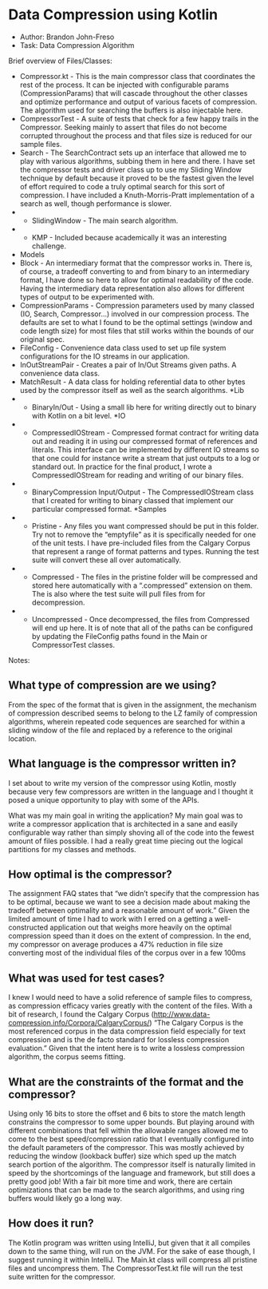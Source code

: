 # Data Compression using Kotlin

* Author: Brandon John-Freso
* Task: Data Compression Algorithm

Brief overview of Files/Classes:

* Compressor.kt - This is the main compressor class that coordinates the rest of the process. It can be injected with configurable params (CompressionParams) that will cascade throughout the other classes and optimize performance and output of various facets of compression. The algorithm used for searching the buffers is also injectable here.
* CompressorTest - A suite of tests that check for a few happy trails in the Compressor. Seeking mainly to assert that files do not become corrupted throughout the process and that files size is reduced for our sample files.
* Search - The SearchContract sets up an interface that allowed me to play with various algorithms, subbing them in here and there. I have set the compressor tests and driver class up to use my Sliding Window technique by default because it proved to be the fastest given the level of effort required to code a truly optimal search for this sort of compression. I have included a Knuth-Morris-Pratt implementation of a search as well, though performance is slower.
* - SlidingWindow - The main search algorithm.
* - KMP - Included because academically it was an interesting challenge.
* Models
* Block - An intermediary format that the compressor works in. There is, of course, a tradeoff converting to and from binary to an intermediary format, I have done so here to allow for optimal readability of the code. Having the intermediary data representation also allows for different types of output to be experimented with.
* CompressionParams - Compression parameters used by many classed (IO, Search, Compressor...) involved in our compression process.  The defaults are set to what I found to be the optimal settings (window and code length size) for most files that still works within the bounds of our original spec.
* FileConfig - Convenience data class used to set up file system configurations for the IO streams in our application.
* InOutStreamPair - Creates a pair of In/Out Streams given paths. A convenience data class.
* MatchResult - A data class for holding referential data to other bytes used by the compressor itself as well as the search algorithms.
*Lib
* - BinaryIn/Out - Using a small lib here for writing directly out to binary with Kotlin on a bit level.
*IO
* - CompressedIOStream - Compressed format contract for writing data out and reading it in using our compressed format of references and literals. This interface can be implemented by different IO streams so that one could for instance write a stream that just outputs to a log or standard out. In practice for the final product, I wrote a CompressedIOStream for reading and writing of our binary files.
* - BinaryCompression Input/Output -  The CompressedIOStream class that I created for writing to binary classed that implement our particular compressed format.
*Samples
* - Pristine - Any files you want compressed should be put in this folder. Try not to remove the “emptyfile” as it is specifically needed for one of the unit tests. I have pre-included files from the Calgary Corpus that represent a range of format patterns and types. Running the test suite will convert these all over automatically.
* - Compressed - The files in the pristine folder will be compressed and stored here automatically with a “.compressed” extension on them. The is also where the test suite will pull files from for decompression.
* - Uncompressed - Once decompressed, the files from Compressed will end up here. It is of note that all of the paths can be configured by updating the FileConfig paths found in the Main or CompressorTest classes.


Notes:

## What type of compression are we using?
From the spec of the format that is given in the assignment, the mechanism of compression described seems to belong to the LZ family of compression algorithms, wherein repeated code sequences are searched for within a sliding window of the file and replaced by a reference to the original location.

## What language is the compressor written in?
I set about to write my version of the compressor using Kotlin, mostly because very few compressors are written in the language and I thought it posed a unique opportunity to play with some of the APIs.

What was my main goal in writing the application?
My main goal was to write a compressor application that is architected in a sane and easily configurable way rather than simply shoving all of the code into the fewest amount of files possible. I had a really great time piecing out the logical partitions for my classes and methods.

## How optimal is the compressor?
The assignment FAQ states that “we didn’t specify that the compression has to be optimal,
because we want to see a decision made about making the tradeoff between
optimality and a reasonable amount of work.” Given the limited amount of time I had to work with I erred on a getting a well-constructed application out that weighs more heavily on the optimal compression speed than it does on the extent of compression. In the end, my compressor on average produces a 47% reduction in file size converting most of the individual files of the corpus over in a few 100ms

## What was used for test cases?
I knew I would need to have a solid reference of sample files to compress, as compression efficacy varies greatly with the content of the files. With a bit of research, I found the Calgary Corpus (http://www.data-compression.info/Corpora/CalgaryCorpus/)  “The Calgary Corpus is the most referenced corpus in the data compression field especially for text compression and is the de facto standard for lossless compression evaluation.” Given that the intent here is to write a lossless compression algorithm, the corpus seems fitting.

## What are the constraints of the format and the compressor?
Using only 16 bits to store the offset and 6 bits to store the match length constrains the compressor to some upper bounds. But playing around with different combinations that fell within the allowable ranges allowed me to come to the best speed/compression ratio that I eventually configured into the default parameters of the compressor. This was mostly achieved by reducing the window (lookback buffer) size which sped up the match search portion of the algorithm. The compressor itself is naturally limited in speed by the shortcomings of the language and framework, but still does a pretty good job! With a fair bit more time and work, there are certain optimizations that can be made to the search algorithms, and using ring buffers would likely go a long way.

## How does it run?
The Kotlin program was written using IntelliJ, but given that it all compiles down to the same thing, will run on the JVM. For the sake of ease though, I suggest running it within IntelliJ. The Main.kt class will compress all pristine files and uncompress them. The CompressorTest.kt file will run the test suite written for the compressor.

